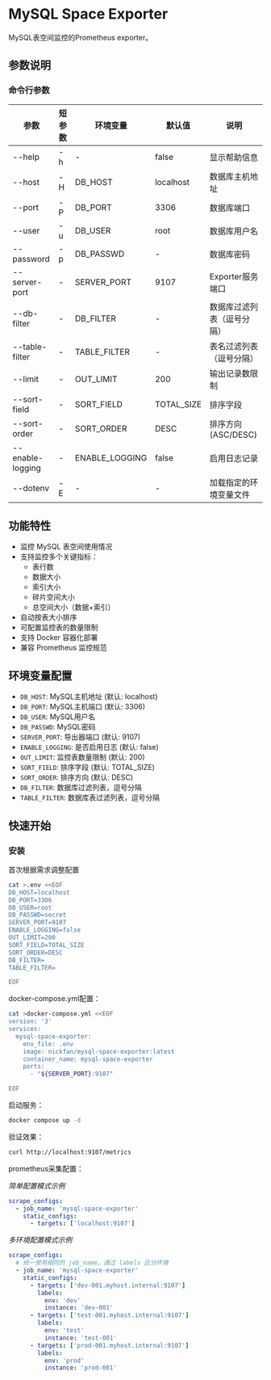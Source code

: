# MySQL Space Exporter

MySQL表空间监控的Prometheus exporter。

## 参数说明

### 命令行参数

| 参数 | 短参数 | 环境变量 | 默认值 | 说明 |
|------|--------|----------|--------|------|
| --help | -h | - | false | 显示帮助信息 |
| --host | -H | DB_HOST | localhost | 数据库主机地址 |
| --port | -P | DB_PORT | 3306 | 数据库端口 |
| --user | -u | DB_USER | root | 数据库用户名 |
| --password | -p | DB_PASSWD | - | 数据库密码 |
| --server-port | - | SERVER_PORT | 9107 | Exporter服务端口 |
| --db-filter | - | DB_FILTER | - | 数据库过滤列表（逗号分隔） |
| --table-filter | - | TABLE_FILTER | - | 表名过滤列表（逗号分隔） |
| --limit | - | OUT_LIMIT | 200 | 输出记录数限制 |
| --sort-field | - | SORT_FIELD | TOTAL_SIZE | 排序字段 |
| --sort-order | - | SORT_ORDER | DESC | 排序方向(ASC/DESC) |
| --enable-logging | - | ENABLE_LOGGING | false | 启用日志记录 |
| --dotenv | -E | - | - | 加载指定的环境变量文件 |

## 功能特性

- 监控 MySQL 表空间使用情况
- 支持监控多个关键指标：
  - 表行数
  - 数据大小
  - 索引大小
  - 碎片空间大小
  - 总空间大小（数据+索引）
- 自动按表大小排序
- 可配置监控表的数量限制
- 支持 Docker 容器化部署
- 兼容 Prometheus 监控规范

## 环境变量配置

- `DB_HOST`: MySQL主机地址 (默认: localhost)
- `DB_PORT`: MySQL主机端口 (默认: 3306)
- `DB_USER`: MySQL用户名
- `DB_PASSWD`: MySQL密码
- `SERVER_PORT`: 导出器端口 (默认: 9107)
- `ENABLE_LOGGING`: 是否启用日志 (默认: false)
- `OUT_LIMIT`: 监控表数量限制 (默认: 200)
- `SORT_FIELD`: 排序字段 (默认: TOTAL_SIZE)
- `SORT_ORDER`: 排序方向 (默认: DESC)
- `DB_FILTER`: 数据库过滤列表，逗号分隔
- `TABLE_FILTER`: 数据库表过滤列表，逗号分隔

## 快速开始

### 安装

首次根据需求调整配置

```sh
cat >.env <<EOF
DB_HOST=localhost
DB_PORT=3306
DB_USER=root
DB_PASSWD=secret
SERVER_PORT=9107
ENABLE_LOGGING=false
OUT_LIMIT=200
SORT_FIELD=TOTAL_SIZE
SORT_ORDER=DESC
DB_FILTER=
TABLE_FILTER=

EOF

```

docker-compose.yml配置：

```sh
cat >docker-compose.yml <<EOF
version: '3'
services:
  mysql-space-exporter:
    env_file: .env
    image: nickfan/mysql-space-exporter:latest
    container_name: mysql-space-exporter
    ports:
      - "${SERVER_PORT}:9107"

EOF

```

启动服务：

```sh
docker compose up -d

```

验证效果：

```sh
curl http://localhost:9107/metrics

```

prometheus采集配置：

*简单配置模式示例*

```yml
scrape_configs:
  - job_name: 'mysql-space-exporter'
    static_configs:
      - targets: ['localhost:9107']
```


*多环境配置模式示例*

```yml
scrape_configs:
  # 统一使用相同的 job_name，通过 labels 区分环境
  - job_name: 'mysql-space-exporter'
    static_configs:
      - targets: ['dev-001.myhost.internal:9107']
        labels:
          env: 'dev'
          instance: 'dev-001'
      - targets: ['test-001.myhost.internal:9107']
        labels:
          env: 'test'
          instance: 'test-001'
      - targets: ['prod-001.myhost.internal:9107']
        labels:
          env: 'prod'
          instance: 'prod-001'

```

